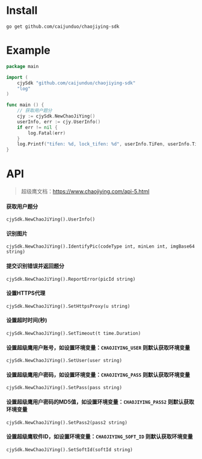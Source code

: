 # Install
    go get github.com/caijunduo/chaojiying-sdk

# Example

```go
package main

import (
    cjySdk "github.com/caijunduo/chaojiying-sdk"
    "log"
)

func main () {
    // 获取用户题分
    cjy := cjySdk.NewChaoJiYing()
    userInfo, err := cjy.UserInfo()
    if err != nil {
        log.Fatal(err)
    }
    log.Printf("tifen: %d, lock_tifen: %d", userInfo.TiFen, userInfo.TiFenLock)
}
```

# API
> 超级鹰文档：https://www.chaojiying.com/api-5.html

#### 获取用户题分
    cjySdk.NewChaoJiYing().UserInfo()

#### 识别图片
    cjySdk.NewChaoJiYing().IdentifyPic(codeType int, minLen int, imgBase64 string)

#### 提交识别错误并返回题分
    cjySdk.NewChaoJiYing().ReportError(picId string)

#### 设置HTTPS代理
    cjySdk.NewChaoJiYing().SetHttpsProxy(u string)

#### 设置超时时间(秒)
    cjySdk.NewChaoJiYing().SetTimeout(t time.Duration)

#### 设置超级鹰用户账号，如设置环境变量：`CHAOJIYING_USER` 则默认获取环境变量
    cjySdk.NewChaoJiYing().SetUser(user string)

#### 设置超级鹰用户密码，如设置环境变量：`CHAOJIYING_PASS` 则默认获取环境变量
    cjySdk.NewChaoJiYing().SetPass(pass string)

#### 设置超级鹰用户密码的MD5值，如设置环境变量：`CHAOJIYING_PASS2` 则默认获取环境变量
    cjySdk.NewChaoJiYing().SetPass2(pass2 string)

#### 设置超级鹰软件ID，如设置环境变量：`CHAOJIYING_SOFT_ID` 则默认获取环境变量
    cjySdk.NewChaoJiYing().SetSoftId(softId string)